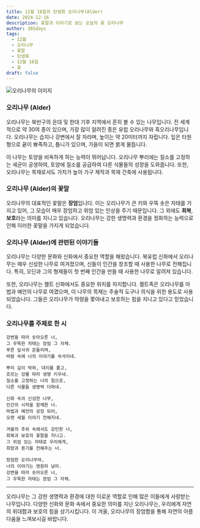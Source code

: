 ```yaml
---
title: 12월 16일의 탄생화 오리나무(Alder)
date: 2024-12-16
description: 꽃말과 이야기로 보는 오늘의 꽃 오리나무
author: 365days
tags:
  - 12월
  - 오리나무
  - 꽃말
  - 탄생화
  - 12월 16일
  - 꽃
draft: false
---
```



![오리나무의 이미지](https://cdn.pixabay.com/photo/2020/01/25/16/05/hazel-4792798_1280.jpg#center)


### 오리나무 (Alder)

오리나무는 북반구의 온대 및 한대 기후 지역에서 흔히 볼 수 있는 나무입니다. 전 세계적으로 약 30여 종이 있으며, 가장 많이 알려진 종은 유럽 오리나무와 흑오리나무입니다. 오리나무는 습지나 강변에서 잘 자라며, 높이는 약 20미터까지 자랍니다. 잎은 타원형으로 끝이 뾰족하고, 톱니가 있으며, 가을이 되면 붉게 물듭니다.

이 나무는 토양을 비옥하게 하는 능력이 뛰어납니다. 오리나무 뿌리에는 질소를 고정하는 세균이 공생하여, 토양에 질소를 공급하여 다른 식물들의 성장을 도와줍니다. 또한, 오리나무는 목재로서도 가치가 높아 가구 제작과 목재 건축에 사용됩니다.

### 오리나무 (Alder)의 꽃말

오리나무의 대표적인 꽃말은 **장엄**입니다. 이는 오리나무가 큰 키와 우뚝 솟은 자태를 가지고 있어, 그 모습이 매우 장엄하고 위엄 있는 인상을 주기 때문입니다. 그 외에도 **회복**, **보호**라는 의미를 지니고 있습니다. 오리나무는 강한 생명력과 환경을 정화하는 능력으로 인해 이러한 꽃말을 가지게 되었습니다.

### 오리나무 (Alder)에 관련된 이야기들

오리나무는 다양한 문화와 신화에서 중요한 역할을 해왔습니다. 북유럽 신화에서 오리나무는 매우 신성한 나무로 여겨졌으며, 신들이 인간을 창조할 때 사용한 나무로 전해집니다. 특히, 오딘과 그의 형제들이 첫 번째 인간을 만들 때 사용한 나무로 알려져 있습니다.

또한, 오리나무는 켈트 신화에서도 중요한 위치를 차지합니다. 켈트족은 오리나무를 마법과 예언의 나무로 여겼으며, 이 나무의 목재는 주술적 도구나 의식을 위한 용도로 사용되었습니다. 그들은 오리나무가 악령을 쫓아내고 보호하는 힘을 지니고 있다고 믿었습니다.

### 오리나무를 주제로 한 시

	강변을 따라 솟아오른 너,  
	그 우뚝한 자태는 장엄 그 자체.  
	푸른 잎사귀 흔들리며,  
	바람 속에 너의 이야기를 속삭이네.
	
	뿌리 깊이 박혀, 대지를 품고,  
	흐르는 강물 따라 생명 키우네.  
	질소를 고정하는 너의 힘으로,  
	다른 식물들 생명력 더하네.
	
	신화 속의 신성한 나무,  
	인간의 시작을 함께한 너.  
	마법과 예언의 상징 되어,  
	오랜 세월 이야기 전해지네.
	
	겨울의 추위 속에서도 강인한 너,  
	회복과 보호의 꽃말을 지니고.  
	그 위엄 있는 자태로 우리에게,  
	희망과 용기를 전해주는 너.
	
	장엄한 오리나무여,  
	너의 이야기는 영원히 남아.  
	강변을 따라 솟아오른 너,  
	그 우뚝한 자태는 장엄 그 자체.

---

오리나무는 그 강한 생명력과 환경에 대한 이로운 역할로 인해 많은 이들에게 사랑받는 나무입니다. 다양한 신화와 문화 속에서 중요한 의미를 지닌 오리나무는, 우리에게 자연의 위대함과 보호의 힘을 상기시킵니다. 이 겨울, 오리나무의 장엄함을 통해 자연의 아름다움을 느껴보시길 바랍니다.
